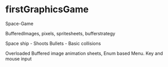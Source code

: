 # firstGraphicsGame

Space-Game

BufferedImages, pixels, spritesheets, bufferstrategy

Space ship - Shoots Bullets - Basic collisions

Overloaded Buffered image animation sheets, Enum based Menu.
Key  and mouse input

